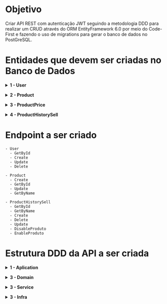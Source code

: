 # Objetivo
Criar API REST com autenticação JWT seguindo a metodologia DDD para realizar um CRUD através do ORM EntityFramework 6.0 por meio do Code-First e fazendo o uso de migrations para gerar o banco de dados no PostGreSQL.

# Entidades que devem ser criadas no Banco de Dados

<details>
  <summary><b>1 - User</b></summary>
  
  ~~~
  User{
  Id: GUID
  Name: string
  PassWord: usando criptografia SHA1
  Login: string
  Email: string
  BirthDay: DateTime
  LastAcess: DateTime
  CreateDate: DateTime
  Type: FK_Id_ 
  }
  ~~~

</details>
<p>

<details>
  <summary><b>2 - Product</b></summary>
  
  ~~~
  Product{
  Id: GUID
  IsActive: bool
  Description: string
  IsDue: Bool
  DueDate: DateTime
  Amount: int
  CreateDate: DateTime
  }
  ~~~

</details>
<p>


<details>
  <summary><b>3 - ProductPrice</b></summary>
  
  ~~~
  ProductPrice{
  Id: GUID
  ProductId: FK_ProductId
  Value: double
  }
  ~~~

</details>
<p>

<details>
  <summary><b>4 - ProductHistorySell</b></summary>
  
  ~~~
  ProductHistorySell{
  Id: GUID
  ProductName: string
  PriceCurrent: double
  AmountProduct: int
  UserName: string
  }
  ~~~

</details>
<p>



# Endpoint a ser criado
~~~
- User
  - GetById
  - Create
  - Update
  - Delete
~~~
~~~
- Product
  - Create
  - GetById
  - Update
  - GetByName
~~~

~~~
- ProductHistorySell
  - GetById
  - GetByName
  - Create
  - Delete
  - Update
  - DisableProduto
  - EnableProduto
~~~

# Estrutura DDD da API a ser criada

<details>
  <summary><b>1 - Aplication</b></summary>
  
  - Controllers

</details>
<p>

<details>
  <summary><b>3 - Domain</b></summary>
  
  - DTO
  - Entities
  - Interfaces
  - Utils

</details>
<p>
  
<details>
  <summary><b>3 - Service</b></summary>
  
  - Interfaces
  - Services

</details>
<p>
  
<details>
  <summary><b>3 - Infra</b></summary>
  
  - Context
  - Mapping
  - Repository

</details>
<p>
  
  
 
